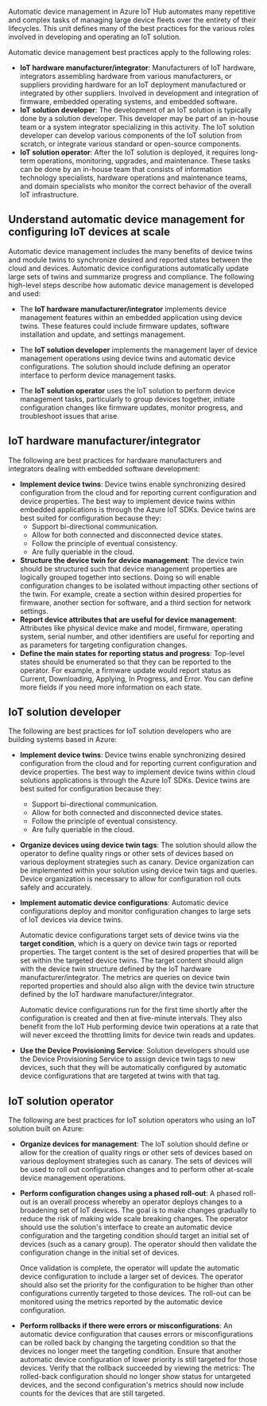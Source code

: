 Automatic device management in Azure IoT Hub automates many repetitive and complex tasks of managing large device fleets over the entirety of their lifecycles. This unit defines many of the best practices for the various roles involved in developing and operating an IoT solution.

Automatic device management best practices apply to the following roles:

- **IoT hardware manufacturer/integrator**: Manufacturers of IoT hardware, integrators assembling hardware from various manufacturers, or suppliers providing hardware for an IoT deployment manufactured or integrated by other suppliers. Involved in development and integration of firmware, embedded operating systems, and embedded software.
- **IoT solution developer**: The development of an IoT solution is typically done by a solution developer. This developer may be part of an in-house team or a system integrator specializing in this activity. The IoT solution developer can develop various components of the IoT solution from scratch, or integrate various standard or open-source components.
- **IoT solution operator**: After the IoT solution is deployed, it requires long-term operations, monitoring, upgrades, and maintenance. These tasks can be done by an in-house team that consists of information technology specialists, hardware operations and maintenance teams, and domain specialists who monitor the correct behavior of the overall IoT infrastructure.

## Understand automatic device management for configuring IoT devices at scale

Automatic device management includes the many benefits of device twins and module twins to synchronize desired and reported states between the cloud and devices. Automatic device configurations automatically update large sets of twins and summarize progress and compliance. The following high-level steps describe how automatic device management is developed and used:

- The **IoT hardware manufacturer/integrator** implements device management features within an embedded application using device twins. These features could include firmware updates, software installation and update, and settings management.

- The **IoT solution developer** implements the management layer of device management operations using device twins and automatic device configurations. The solution should include defining an operator interface to perform device management tasks.

- The **IoT solution operator** uses the IoT solution to perform device management tasks, particularly to group devices together, initiate configuration changes like firmware updates, monitor progress, and troubleshoot issues that arise.

## IoT hardware manufacturer/integrator

The following are best practices for hardware manufacturers and integrators dealing with embedded software development:

- **Implement device twins**: Device twins enable synchronizing desired configuration from the cloud and for reporting current configuration and device properties. The best way to implement device twins within embedded applications is through the Azure IoT SDKs. Device twins are best suited for configuration because they:
  - Support bi-directional communication.
  - Allow for both connected and disconnected device states.
  - Follow the principle of eventual consistency.
  - Are fully queriable in the cloud.
- **Structure the device twin for device management**: The device twin should be structured such that device management properties are logically grouped together into sections. Doing so will enable configuration changes to be isolated without impacting other sections of the twin. For example, create a section within desired properties for firmware, another section for software, and a third section for network settings.
- **Report device attributes that are useful for device management**: Attributes like physical device make and model, firmware, operating system, serial number, and other identifiers are useful for reporting and as parameters for targeting configuration changes.
- **Define the main states for reporting status and progress**: Top-level states should be enumerated so that they can be reported to the operator. For example, a firmware update would report status as Current, Downloading, Applying, In Progress, and Error. You can define more fields if you need more information on each state.

## IoT solution developer

The following are best practices for IoT solution developers who are building systems based in Azure:

- **Implement device twins**: Device twins enable synchronizing desired configuration from the cloud and for reporting current configuration and device properties. The best way to implement device twins within cloud solutions applications is through the Azure IoT SDKs. Device twins are best suited for configuration because they:

  - Support bi-directional communication.
  - Allow for both connected and disconnected device states.
  - Follow the principle of eventual consistency.
  - Are fully queriable in the cloud.

- **Organize devices using device twin tags**: The solution should allow the operator to define quality rings or other sets of devices based on various deployment strategies such as canary. Device organization can be implemented within your solution using device twin tags and queries. Device organization is necessary to allow for configuration roll outs safely and accurately.

- **Implement automatic device configurations**: Automatic device configurations deploy and monitor configuration changes to large sets of IoT devices via device twins.

  Automatic device configurations target sets of device twins via the **target condition**, which is a query on device twin tags or reported properties. The target content is the set of desired properties that will be set within the targeted device twins. The target content should align with the device twin structure defined by the IoT hardware manufacturer/integrator. The metrics are queries on device twin reported properties and should also align with the device twin structure defined by the IoT hardware manufacturer/integrator.

  Automatic device configurations run for the first time shortly after the configuration is created and then at five-minute intervals. They also benefit from the IoT Hub performing device twin operations at a rate that will never exceed the throttling limits for device twin reads and updates.

- **Use the Device Provisioning Service**: Solution developers should use the Device Provisioning Service to assign device twin tags to new devices, such that they will be automatically configured by automatic device configurations that are targeted at twins with that tag.

## IoT solution operator

The following are best practices for IoT solution operators who using an IoT solution built on Azure:

- **Organize devices for management**: The IoT solution should define or allow for the creation of quality rings or other sets of devices based on various deployment strategies such as canary. The sets of devices will be used to roll out configuration changes and to perform other at-scale device management operations.
- **Perform configuration changes using a phased roll-out**: A phased roll-out is an overall process whereby an operator deploys changes to a broadening set of IoT devices. The goal is to make changes gradually to reduce the risk of making wide scale breaking changes. The operator should use the solution's interface to create an automatic device configuration and the targeting condition should target an initial set of devices (such as a canary group). The operator should then validate the configuration change in the initial set of devices.

  Once validation is complete, the operator will update the automatic device configuration to include a larger set of devices. The operator should also set the priority for the configuration to be higher than other configurations currently targeted to those devices. The roll-out can be monitored using the metrics reported by the automatic device configuration.

- **Perform rollbacks if there were errors or misconfigurations**: An automatic device configuration that causes errors or misconfigurations can be rolled back by changing the targeting condition so that the devices no longer meet the targeting condition. Ensure that another automatic device configuration of lower priority is still targeted for those devices. Verify that the rollback succeeded by viewing the metrics: The rolled-back configuration should no longer show status for untargeted devices, and the second configuration's metrics should now include counts for the devices that are still targeted.
